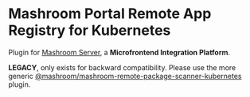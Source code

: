 
# Mashroom Portal Remote App Registry for Kubernetes

Plugin for [Mashroom Server](https://www.mashroom-server.com), a **Microfrontend Integration Platform**.

**LEGACY**, only exists for backward compatibility. Please use the more generic [@mashroom/mashroom-remote-package-scanner-kubernetes](https://github.com/nonblocking/mashroom/tree/master/packages/plugin-packages/mashroom-remote-package-scanner-kubernetes) plugin.
